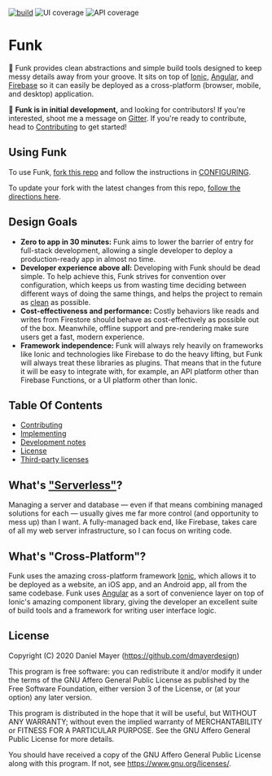 <!--
These badges are written as part of the `test` scripts.
DO NOT EDIT lines 5-11 of this file.
-->
<!-- start badges -->

[![build](https://github.com/dmayerdesign/funk/workflows/build/badge.svg)](https://github.com/dmayerdesign/funk/actions?query=workflow%3A%22build%22)
![UI coverage](https://img.shields.io/badge/UI%20coverage-92%25-brightgreen)
![API coverage](https://img.shields.io/badge/API%20coverage-89%25-green)

<!-- end badges -->

# Funk

🎸 Funk provides clean abstractions and simple build tools designed to keep messy details
away from your groove. It sits on top of [Ionic](https://ionicframework.com/),
[Angular](https://angular.io), and [Firebase](https://firebase.google.com) so it can
easily be deployed as a cross-platform (browser, mobile, and desktop) application.

🚧 **Funk is in initial development,** and looking for contributors! If you're interested, shoot me
a message on [Gitter](https://gitter.im/funk-development/community). If you're ready to contribute,
head to [Contributing](./CONTRIBUTING.md) to get started!

## Using Funk

To use Funk, [fork this repo](https://docs.github.com/en/github/getting-started-with-github/fork-a-repo) and follow the instructions in [CONFIGURING](./CONFIGURING.md).

To update your fork with the latest changes from this repo,
[follow the directions here](http://docs.github.com/en/github/getting-started-with-github/fork-a-repo#keep-your-fork-synced).

## Design Goals

- **Zero to app in 30 minutes:** Funk aims to lower the barrier of entry for full-stack
  development, allowing a single developer to deploy a production-ready app in almost no time.
- **Developer experience above all:** Developing with Funk should be dead simple. To help
  achieve this, Funk strives for convention over configuration, which keeps us from wasting time
  deciding between different ways of doing the same things, and helps the project to remain as
  [clean](https://blog.cleancoder.com/uncle-bob/2012/08/13/the-clean-architecture.html) as possible.
- **Cost-effectiveness and performance:** Costly behaviors like reads and writes from Firestore
  should behave as cost-effectively as possible out of the box. Meanwhile, offline support and
  pre-rendering make sure users get a fast, modern experience.
- **Framework independence:** Funk will always rely heavily on frameworks like Ionic and
  technologies like Firebase to do the heavy lifting, but Funk will always treat these
  libraries as plugins. That means that in the future it will be easy to integrate with,
  for example, an API platform other than Firebase Functions, or a UI platform other than Ionic.

## Table Of Contents

- [Contributing](./CONTRIBUTING.md)
- [Implementing](./CONFIGURING.md)
- [Development notes](./DEVELOPMENT_NOTES.md)
- [License](./LICENSE.md)
- [Third-party licenses](./THIRD_PARTY_LICENSES.md)

## What's ["Serverless"](https://en.wikipedia.org/wiki/Serverless_computing)?

Managing a server and database — even if that means combining managed solutions for
each — usually gives me far more control (and opportunity to mess up) than I want.
A fully-managed back end, like Firebase, takes care of all my web server infrastructure,
so I can focus on writing code.

## What's "Cross-Platform"?

Funk uses the amazing cross-platform framework [Ionic](https://ionicframework.com/), which
allows it to be deployed as a website, an iOS app, and an Android app, all from the same
codebase. Funk uses [Angular](https://angular.io) as a sort of convenience layer on top of
Ionic's amazing component library, giving the developer an excellent suite of build tools
and a framework for writing user interface logic.

## License

Copyright (C) 2020 Daniel Mayer (https://github.com/dmayerdesign)

This program is free software: you can redistribute it and/or modify
it under the terms of the GNU Affero General Public License as published
by the Free Software Foundation, either version 3 of the License, or
(at your option) any later version.

This program is distributed in the hope that it will be useful,
but WITHOUT ANY WARRANTY; without even the implied warranty of
MERCHANTABILITY or FITNESS FOR A PARTICULAR PURPOSE. See the
GNU Affero General Public License for more details.

You should have received a copy of the GNU Affero General Public License
along with this program. If not, see <https://www.gnu.org/licenses/>.
